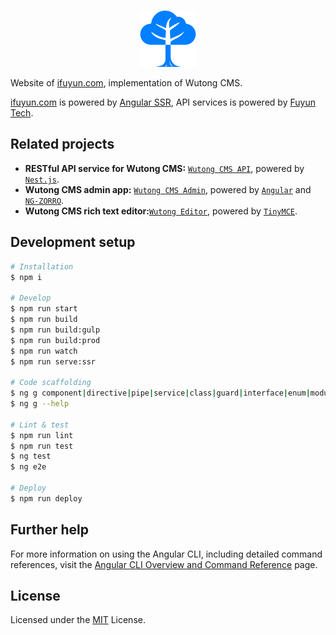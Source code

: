 <br/>
<p align="center">
  <a href="https://www.ifuyun.com" title="心之所向，素履以往" target="_blank">
    <img src="./public/favicon.png" height="90" alt="Logo of ifuyun.com" />
  </a>
</p>

Website of [ifuyun.com](https://www.ifuyun.com), implementation of Wutong CMS.

[ifuyun.com](https://www.ifuyun.com) is powered by [Angular SSR](https://angular.dev), API services is powered by [Fuyun Tech](https://www.ireadpay.com).

## Related projects

- **RESTful API service for Wutong CMS:** [`Wutong CMS API`](https://www.ireadpay.com), powered by [`Nest.js`](https://nestjs.com).
- **Wutong CMS admin app:** [`Wutong CMS Admin`](https://admin.ireadpay.com), powered by [`Angular`](https://angular.io) and [`NG-ZORRO`](https://github.com/NG-ZORRO/ng-zorro-antd).
- **Wutong CMS rich text editor:**[`Wutong Editor`](https://bitbucket.org/ifuyun/tinymce), powered by [`TinyMCE`](https://www.tiny.cloud).

## Development setup

```bash
# Installation
$ npm i

# Develop
$ npm run start
$ npm run build
$ npm run build:gulp
$ npm run build:prod
$ npm run watch
$ npm run serve:ssr

# Code scaffolding
$ ng g component|directive|pipe|service|class|guard|interface|enum|module name
$ ng g --help

# Lint & test
$ npm run lint
$ npm run test
$ ng test
$ ng e2e

# Deploy
$ npm run deploy
```

## Further help

For more information on using the Angular CLI, including detailed command references, visit the [Angular CLI Overview and Command Reference](https://angular.dev/tools/cli) page.

## License

Licensed under the [MIT](/LICENSE) License.
